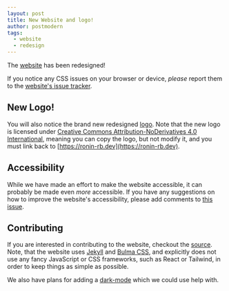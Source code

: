 ```yaml
---
layout: post
title: New Website and logo!
author: postmodern
tags:
  - website
  - redesign
---
```


The [website](https://ronin-rb.dev/) has been redesigned!

If you notice any CSS issues on your browser or device, *please* report them to
the [website's issue tracker][issues].

## New Logo!

You will also notice the brand new redesigned [logo]. Note that the new logo is 
licensed under [Creative Commons Attribution-NoDerivatives 4.0 International][CC-BY-ND],
meaning you can copy the logo, but not modify it, and you must link back to
[https://ronin-rb.dev](https://ronin-rb.dev).

[CC-BY-ND]: https://creativecommons.org/licenses/by-nd/4.0/

## Accessibility

While we have made an effort to make the website accessible, it can probably be
made even *more* accessible. If you have any suggestions on how
to improve the website's accessibility, please add comments to
[this issue][accessibility-issue].

## Contributing

If you are interested in contributing to the website, checkout the [source].
Note, that the website uses [Jekyll][jekyll] and [Bulma CSS][bulma], and
explicitly does not use any fancy JavaScript or CSS frameworks, such as React or
Tailwind, in order to keep things as simple as possible.

We also have plans for adding a [dark-mode][dark-mode-issue] which we could use 
help with.

[logo]: /images/logo.svg
[source]: https://github.com/ronin-rb/ronin-rb.github.io
[issues]: https://github.com/ronin-rb/ronin-rb.github.io/issues
[accessibility-issue]: https://github.com/ronin-rb/ronin-rb.github.io/issues/15
[dark-mode-issue]: https://github.com/ronin-rb/ronin-rb.github.io/issues/16

[jekyll]: https://jekyllrb.com/
[bulma]: https://bulma.io/
